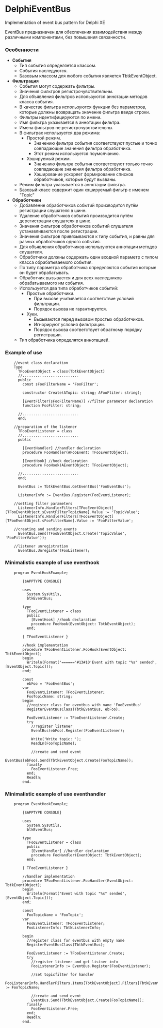﻿DelphiEventBus
==============

Implementation of event bus pattern for Delphi XE

EventBus предназначен для обеспечения взаимодействия между различными компонентами, без повышения связанности.

### Особенности

 - **События**
   - Тип события определяется классом.
   - События наследуются.
   - Базовым классом для любого события является TbtkEventObject.
 - **Фильтрация**
   - События могут содержать фильтры.
   - Значения фильтров регистрочувствительны.
   - Для объявления фильтров используются аннотации методов класса события.
   - В качестве фильтра используются функции без параметров, которые должны возвращать значение фильтра ввиде строки.
   - Фильтры идентифицируются по имени.
   - Имя фильтра указывается в аннотации фильтра.
   - Имена фильтров не регистрочувствительны.
   - В фильтрах используется два режима:
     - Простой режим.
       - Значению фильтра события соответствуют пустые и точно совпадающие значения фильтра обработчика.
       - Этот режим используется поумолчанию.
     - Хэшируемый режим.
       - Значению фильтра события соответствуют только точно совпадающие значения фильтра обработчика.
       - Хэширование ускоряет формирование списков обработчиков, которые будут вызваны.
   - Режим фильтра указывается в аннотации фильтра.
   - Базовый класс содержит один хэшируемый фильтр с именем "Topic"
 - **Обработчики**
   - Добавление обработчиков событий производится путём регистрации слушателя в шине.
   - Удаление обработчиков событий производится путём дерегистрации слушателя в шине.
   - Значения фильтров обработчиков событий слушателя устанавливаются после регистрации.
   - Значения фильтров привязываются к типу события, и равны для разных обработчиков одного события.
   - Для объявления обработчиков используются аннотации методов слушателя.
   - Обработчики должны содержать один входной параметр с типом класса обрабатываемого события.
   - По типу параметра обработчика определяются события которые он будет обрабатывать.
   - Обработчик вызывается и для всех наследников обрабатываемого им события.
   - Используется два типа обработчиков событий:
     - Простые обработчики.
       - При вызове учитывается соответствие условий фильтрации. 
       - Порядок вызова не гарантируется.
     - Хуки.
       - Вызываются перед вызовом простых обработчиков.
       - Игнорируют условия фильтрации.
       - Порядок вызова соответствует обратному порядку регистрации.
   - Тип обработчика определятся аннотацией.

### Example of use
```delphi
	//event class declaration
	Type
	  TFooEventObject = class(TbtkEventObject)
	  //..........................
	  public
	    const sFooFilterName = 'FooFilter';

	    constructor Create(ATopic: string; AFooFliter: string);

	    [EventFilter(sFooFilterName)] //filter parameter declaration
	    function FooFilter: string;

	  //..........................
	  end;

	//preparation of the listener
	  TFooEventListener = class
	  //..........................
	  public

	    [EventHandler] //handler declaration
	    procedure FooHandler(AFooEvent: TFooEventObject);

	    [EventHook] //hook declaration
	    procedure FooHook(AEventObject: TFooEventObject);

	  //..........................
	  end;

	  EventBus := TbtkEventBus.GetEventBus('FooEventBus');
	  
	  ListenerInfo := EventBus.Register(FooEventListener);

	//setting filter parameters
	  ListenerInfo.HandlerFilters[TFooEventObject][TFooEventObject.sEventFilterTopicName].Value := 'TopicValue';
	  ListenerInfo.HandlerFilters[TFooEventObject][TFooEventObject.sFooFilterName].Value := 'FooFilterValue';

	//creating and sending events
	  EventBus.Send(TFooEventObject.Create('TopicValue', 'FooFilterValue'));

	//listener unregistration
	  EventBus.Unregister(FooListener);
```
### Minimalistic example of use eventhook
```delphi
	program EventHookExample;

        {$APPTYPE CONSOLE}

        uses
          System.SysUtils,
          btkEventBus;

        type
          TFooEventListener = class
          public
            [EventHook] //hook declaration
            procedure FooHook(EventObject: TbtkEventObject);
          end;

        { TFooEventListener }

        //hook implementation
        procedure TFooEventListener.FooHook(EventObject: TbtkEventObject);
        begin
          Writeln(Format('======'#13#10'Event with topic "%s" sended', [EventObject.Topic]));
        end;

        const
          ebFoo = 'FooEventBus';
        var
          FooEventListener: TFooEventListener;
          FooTopicName: string;
        begin
          //register class for eventbus with name 'FooEventBus'
          RegisterEventBusClass(TbtkEventBus, ebFoo);

          FooEventListener := TFooEventListener.Create;
          try
            //register listener
            EventBus(ebFoo).Register(FooEventListener);

            Write('Write topic: ');
            ReadLn(FooTopicName);

            //create and send event
            EventBus(ebFoo).Send(TbtkEventObject.Create(FooTopicName));
          finally
            FooEventListener.Free;
          end;
          Readln;
        end.
```
### Minimalistic example of use eventhandler
```delphi
	program EventHookExample;

        {$APPTYPE CONSOLE}

        uses
          System.SysUtils,
          btkEventBus;

        type
          TFooEventListener = class
          public
            [EventHandler] //handler declaration
            procedure FooHandler(EventObject: TbtkEventObject);
          end;

        { TFooEventListener }

        //handler implementation
        procedure TFooEventListener.FooHandler(EventObject: TbtkEventObject);
        begin
          Writeln(Format('Event with topic "%s" sended', [EventObject.Topic]));
        end;

        const
          FooTopicName = 'FooTopic';
        var
          FooEventListener: TFooEventListener;
          FooListenerInfo: TbtkListenerInfo;

        begin
          //register class for eventbus with empty name
          RegisterEventBusClass(TbtkEventBus);

          FooEventListener := TFooEventListener.Create;
          try
            //register listener and get listner info
            FooListenerInfo := EventBus.Register(FooEventListener);

            //set topicfilter for handler
            FooListenerInfo.HandlerFilters.Items[TbtkEventObject].Filters[TbtkEventObject.sEventFilterTopicName].Value := FooTopicName;

            //create and send event
            EventBus.Send(TbtkEventObject.Create(FooTopicName));
          finally
            FooEventListener.Free;
          end;
          Readln;
        end.
```
